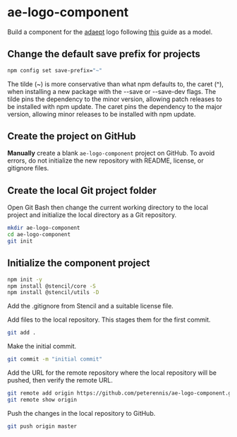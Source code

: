 # ae-logo-component

Build a component for the [adaept](www.stenciljs.com) logo following [this](https://www.twilio.com/blog/2018/02/creating-and-publishing-web-components-with-stencil.html) guide as a model.

## Change the default save prefix for projects

```bash
npm config set save-prefix="~"
```

The tilde (~) is more conservative than what npm defaults to, the caret (^), when installing a new package with the --save or --save-dev flags. The tilde pins the dependency to the minor version, allowing patch releases to be installed with npm update. The caret pins the dependency to the major version, allowing minor releases to be installed with npm update.

## Create the project on GitHub

**Manually** create a blank `ae-logo-component` project on GitHub.
To avoid errors, do not initialize the new repository with README, license, or gitignore files.

## Create the local Git project folder

Open Git Bash then change the current working directory to the local project and initialize the local directory as a Git repository.

```bash
mkdir ae-logo-component
cd ae-logo-component
git init
```

## Initialize the component project

```bash
npm init -y
npm install @stencil/core -S
npm install @stencil/utils -D
```

Add the .gitignore from Stencil and a suitable license file.

Add files to the local repository. This stages them for the first commit.

```bash
git add .
```

Make the initial commit.

```bash
git commit -m "initial commit"
```

Add the URL for the remote repository where the local repository will be pushed, then verify the remote URL.

```bash
git remote add origin https://github.com/peterennis/ae-logo-component.git
git remote show origin
```

Push the changes in the local repository to GitHub.

```bash
git push origin master
```
